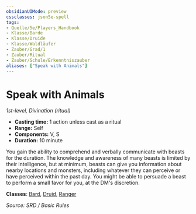 ```yaml
---
obsidianUIMode: preview
cssclasses: json5e-spell
tags:
- Quelle/5e/Players_Handbook
- Klasse/Barde
- Klasse/Druide
- Klasse/Waldläufer
- Zauber/Grad/1
- Zauber/Ritual
- Zauber/Schule/Erkenntniszauber
aliases: ["Speak with Animals"]
---
```

# Speak with Animals
*1st-level, Divination (ritual)*  

- **Casting time:** 1 action unless cast as a ritual
- **Range:** Self
- **Components:** V, S
- **Duration:** 10 minute

You gain the ability to comprehend and verbally communicate with beasts for the duration. The knowledge and awareness of many beasts is limited by their intelligence, but at minimum, beasts can give you information about nearby locations and monsters, including whatever they can perceive or have perceived within the past day. You might be able to persuade a beast to perform a small favor for you, at the DM's discretion.

**Classes**: [Bard](05%20-%20Wikipedia/Charakteroptionen/02.%20Klassen/Barde.md), [Druid](Dungeons%20&%20Dragons/Wikipedia%20der%20Vergessenen%20Reiche/Kompendium%20der%20Vergessenen%20Reiche/Klassen/druid.md), [Ranger](../Charakteroptionen/Klassen/Waldläufer.md)

*Source: SRD / Basic Rules*